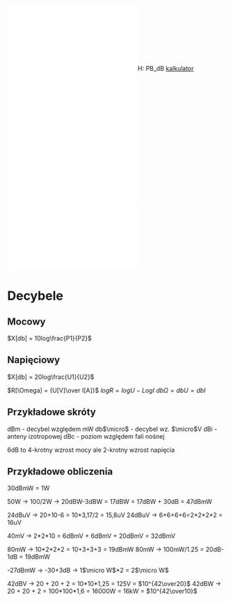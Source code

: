 ![Wykład decybele_konspekt_eportal](/Notatki/Semestr%201/Miernictwo%20w%20informatyce%20i%20telekomunikacji/Wyk%C5%82ady/Wyk%C5%82ad%205/Wyk%C5%82ad%20decybele_konspekt_eportal.pdf)H: PB_dB
[kalkulator](https://www.rohde-schwarz.com/pt/applications/db-calculator-application-note_56280-15492.html)
![Materia_y_dodatkowe_z_dB_Piotr_Komur_Kalkulator_decybelowy_Elektronika_Praktyczna_ (1)](Materia_y_dodatkowe_z_dB_Piotr_Komur_Kalkulator_decybelowy_Elektronika_Praktyczna_%20(1).pdf)
![Decybele](/Notatki/Semestr%201/Miernictwo%20w%20informatyce%20i%20telekomunikacji/Wyk%C5%82ady/Wyk%C5%82ad%205/Decybele.pdf)
![Materia_y_dodatkowe_z_dB_Piotr_Komur_Kalkulator_decybelowy_Elektronika_Praktyczna_ (1)](/Notatki/Semestr%201/Miernictwo%20w%20informatyce%20i%20telekomunikacji/Wyk%C5%82ady/Wyk%C5%82ad%205/Materia_y_dodatkowe_z_dB_Piotr_Komur_Kalkulator_decybelowy_Elektronika_Praktyczna_%20(1).pdf)

# Decybele

## Mocowy
$X[db] = 10log\frac{P1}{P2}$


## Napięciowy
$X[db] = 20log\frac{U1}{U2}$



$R[\Omega] = {U[V]\over I[A]}$
$logR=logU-LogI$
$db\Omega=dbU=dbI$

## Przykładowe skróty
dBm - decybel względem mW
db$\micro$ - decybel wz. $\micro$V
dBi - anteny izotropowej
dBc - poziom względem fali nośnej

6dB to 4-krotny wzrost mocy ale 2-krotny wzrost napięcia


## Przykładowe obliczenia
30dBmW = 1W

50W -> 100/2W -> 20dBW-3dBW = 17dBW = 17dBW + 30dB = 47dBmW

24dBuV -> 20+10-6 = 10\*3,17/2 = 15,8uV
24dBuV -> 6+6+6+6=2\*2\*2\*2 = 16uV

40mV -> 2\*2\*10 = 6dBmV + 6dBmV + 20dBmV = 32dBmV

80mW -> 10\*2\*2\*2 = 10+3+3+3 = 19dBmW
80mW -> 100mW/1.25 = 20dB-1dB = 19dBmW

-27dBmW -> -30+3dB -> 1$\micro W$\*2 = 2$\micro W$

42dBV -> 20 + 20 + 2 = 10\*10\*1,25 = 125V = $10^{42\over20}$
42dBW -> 20 + 20 + 2 = 100\*100\*1,6 = 16000W = 16kW = $10^{42\over10}$

